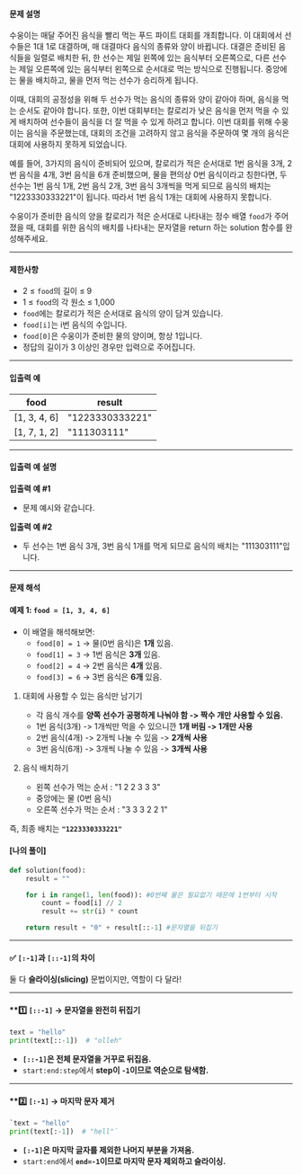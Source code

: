 #### 문제 설명

수웅이는 매달 주어진 음식을 빨리 먹는 푸드 파이트 대회를 개최합니다. 이 대회에서 선수들은 1대 1로 대결하며, 매 대결마다 음식의 종류와 양이 바뀝니다. 대결은 준비된 음식들을 일렬로 배치한 뒤, 한 선수는 제일 왼쪽에 있는 음식부터 오른쪽으로, 다른 선수는 제일 오른쪽에 있는 음식부터 왼쪽으로 순서대로 먹는 방식으로 진행됩니다. 중앙에는 물을 배치하고, 물을 먼저 먹는 선수가 승리하게 됩니다.

이때, 대회의 공정성을 위해 두 선수가 먹는 음식의 종류와 양이 같아야 하며, 음식을 먹는 순서도 같아야 합니다. 또한, 이번 대회부터는 칼로리가 낮은 음식을 먼저 먹을 수 있게 배치하여 선수들이 음식을 더 잘 먹을 수 있게 하려고 합니다. 이번 대회를 위해 수웅이는 음식을 주문했는데, 대회의 조건을 고려하지 않고 음식을 주문하여 몇 개의 음식은 대회에 사용하지 못하게 되었습니다.

예를 들어, 3가지의 음식이 준비되어 있으며, 칼로리가 적은 순서대로 1번 음식을 3개, 2번 음식을 4개, 3번 음식을 6개 준비했으며, 물을 편의상 0번 음식이라고 칭한다면, 두 선수는 1번 음식 1개, 2번 음식 2개, 3번 음식 3개씩을 먹게 되므로 음식의 배치는 "1223330333221"이 됩니다. 따라서 1번 음식 1개는 대회에 사용하지 못합니다.

수웅이가 준비한 음식의 양을 칼로리가 적은 순서대로 나타내는 정수 배열 `food`가 주어졌을 때, 대회를 위한 음식의 배치를 나타내는 문자열을 return 하는 solution 함수를 완성해주세요.


---
#### 제한사항

- 2 ≤ `food`의 길이 ≤ 9
- 1 ≤ `food`의 각 원소 ≤ 1,000
- `food`에는 칼로리가 적은 순서대로 음식의 양이 담겨 있습니다.
- `food[i]`는 i번 음식의 수입니다.
- `food[0]`은 수웅이가 준비한 물의 양이며, 항상 1입니다.
- 정답의 길이가 3 이상인 경우만 입력으로 주어집니다.

---
#### 입출력 예

|food|result|
|---|---|
|[1, 3, 4, 6]|"1223330333221"|
|[1, 7, 1, 2]|"111303111"|


---
#### 입출력 예 설명

**입출력 예 #1**
- 문제 예시와 같습니다.

**입출력 예 #2**
- 두 선수는 1번 음식 3개, 3번 음식 1개를 먹게 되므로 음식의 배치는 "111303111"입니다.

---
#### 문제 해석
#### 예제 1: `food = [1, 3, 4, 6]`

- 이 배열을 해석해보면:
	- `food[0] = 1` -> 물(0번 음식)은 **1개** 있음.
	- `food[1] = 3` -> 1번 음식은 **3개** 있음.
	- `food[2] = 4` -> 2번 음식은 **4개** 있음.
	- `food[3] = 6` -> 3번 음식은 **6개** 있음.

1. 대회에 사용할 수 있는 음식만 남기기
	- 각 음식 개수를 **양쪽 선수가 공평하게 나눠야 함 -> 짝수 개만 사용할 수 있음.**
	- 1번 음식(3개) -> 1개씩만 먹을 수 있으니깐 **1개 버림 -> 1개만 사용**
	- 2번 음식(4개) -> 2개씩 나눌 수 있음 -> **2개씩 사용**
	- 3번 음식(6개) -> 3개씩 나눌 수 있음 -> **3개씩 사용**

2. 음식 배치하기
	- 왼쪽 선수가 먹는 순서 : "1 2 2 3 3 3"
	- 중앙에는 물 (0번 음식)
	- 오른쪽 선수가 먹는 순서 : "3 3 3 2 2 1"

즉, 최종 배치는
**`"1223330333221"`**


####  [나의 풀이]
```python
def solution(food):
    result = ""

    for i in range(1, len(food)): #0번째 물은 필요없기 때문에 1번부터 시작
        count = food[i] // 2  
        result += str(i) * count 

    return result + "0" + result[::-1] #문자열을 뒤집기

```


-----

#### ✅ `[:-1]`과 `[::-1]`의 차이

둘 다 **슬라이싱(slicing)** 문법이지만, 역할이 다 달라!

---

#### **1️⃣ `[::-1]` → **문자열을 완전히 뒤집기**

```python
text = "hello" 
print(text[::-1])  # "olleh"
```

- **`[::-1]`은 전체 문자열을 거꾸로 뒤집음.**
- `start:end:step`에서 **step이 `-1`이므로 역순으로 탐색함.**

---
#### **2️⃣ `[:-1]` → **마지막 문자 제거**

```python
`text = "hello" 
print(text[:-1])  # "hell"`
```

- **`[:-1]`은 마지막 글자를 제외한 나머지 부분을 가져옴.**
- `start:end`에서 **`end=-1`이므로 마지막 문자 제외하고 슬라이싱.**


















